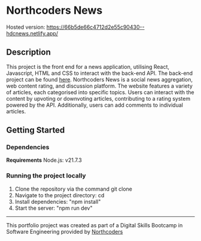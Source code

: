 # Northcoders News

Hosted version: https://66b5de66c4712d2e55c90430--hdcnews.netlify.app/

## Description

This project is the front end for a news application, utilising React, Javascript, HTML and CSS to interact with the back-end API. The back-end project can be found [here]([url](https://github.com/hannahchapman79/be-nc-news)). Northcoders News is a social news aggregation, web content rating, and discussion platform. The website features a variety of articles, each categorised into specific topics. Users can interact with the content by upvoting or downvoting articles, contributing to a rating system powered by the API. Additionally, users can add comments to individual articles. 

## Getting Started

### Dependencies

**Requirements**
Node.js: v21.7.3

### Running the project locally

1. Clone the repository via the command git clone <repo-url>
2. Navigate to the project directory: cd <project-directory>
2. Install dependencies: "npm install"
3. Start the server: "npm run dev"

--- 

This portfolio project was created as part of a Digital Skills Bootcamp in Software Engineering provided by [Northcoders](https://northcoders.com/)
